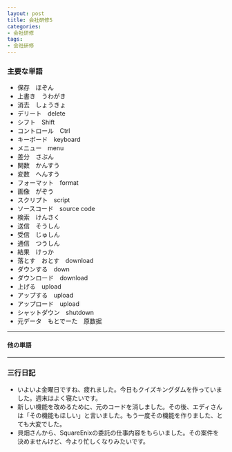 ```yaml
---
layout: post
title: 会社研修5
categories:
- 会社研修
tags:
- 会社研修
---
```


### 主要な単語
* 保存　ほぞん
* 上書き　うわがき
* 消去　しょうきょ
* デリート　delete
* シフト　Shift
* コントロール　Ctrl
* キーボード　keyboard
* メニュー　menu
* 差分　さぶん
* 関数　かんすう
* 変数　へんすう
* フォーマット　format
* 画像　がぞう
* スクリプト　script
* ソースコード　source code
* 検索　けんさく
* 送信　そうしん
* 受信　じゅしん
* 通信　つうしん
* 結果　けっか
* 落とす　おとす　download
* ダウンする　down
* ダウンロード　download
* 上げる　upload
* アップする　upload
* アップロード　upload
* シャットダウン　shutdown
* 元データ　もとでーた　原数据

---
#### 他の単語

---

### 三行日記

* いよいよ金曜日ですね、疲れました。今日もクイズキングダムを作っていました。週末はよく寝たいです。
* 新しい機能を改めるために、元のコードを消しました。その後、エディさんは「その機能もほしい」と言いました。もう一度その機能を作りました、とても大変でした。
* 貝畑さんから、SquareEnixの委託の仕事内容をもらいました。その案件を決めませんけど、今より忙しくなりみたいです。




